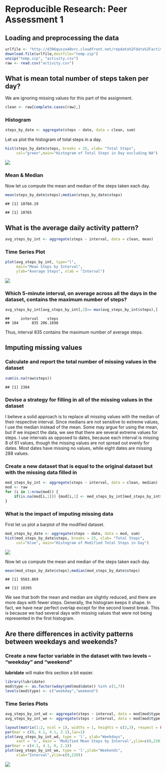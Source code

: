 # Reproducible Research: Peer Assessment 1
 
 
## Loading and preprocessing the data
 

```r
urlfile <- "http://d396qusza40orc.cloudfront.net/repdata%2Fdata%2Factivity.zip"
download.file(urlfile,destfile="temp.zip")
unzip("temp.zip", "activity.csv")
raw <- read.csv("activity.csv")
```


## What is mean total number of steps taken per day?


We are ignoring missing values for this part of the assignment.


```r
clean <- raw[complete.cases(raw),]
```
 

### Histogram


```r
steps_by_date <- aggregate(steps ~ date, data = clean, sum)
```

Let us plot the histogram of total steps in a day.


```r
hist(steps_by_date$steps, breaks = 25, xlab= "Total Steps",
     col="green",main="Histogram of Total Steps in Day excluding NA")
```

![](./PA1_template_files/figure-html/unnamed-chunk-4-1.png) 

### Mean & Median
Now let us compute the mean and median of the steps taken each day.

```r
mean(steps_by_date$steps);median(steps_by_date$steps)
```

```
## [1] 10766.19
```

```
## [1] 10765
```
## What is the average daily activity pattern?


```r
avg_steps_by_int <- aggregate(steps ~ interval, data = clean, mean)
```

### Time Series Plot


```r
plot(avg_steps_by_int, type="l",
     main="Mean Steps by Interval",
     ylab="Average Steps", xlab = "Interval")
```

![](./PA1_template_files/figure-html/unnamed-chunk-7-1.png) 

### Which 5-minute interval, on average across all the days in the dataset, contains the maximum number of steps?


```r
avg_steps_by_int[avg_steps_by_int[,2]== max(avg_steps_by_int$steps),]
```

```
##     interval    steps
## 104      835 206.1698
```

Thus, interval 835 contains the maximum number of average steps.


## Imputing missing values

### Calculate and report the total number of missing values in the dataset

```r
sum(is.na(raw$steps))
```

```
## [1] 2304
```


### Devise a strategy for filling in all of the missing values in the dataset

I believe a solid approach is to replace all missing values with the median of their respective interval. Since medians are not sensitive to extreme values, I use the median instead of the mean. Some may argue for using the mean, but if we inspect the data, we see that there are several extreme values for steps. I use intervals as opposed to dates, because each interval is missing 8 of 61 values, though the missing values are not spread out evenly for dates. Most dates have missing no values, while eight dates are missing 288 values.

### Create a new dataset that is equal to the original dataset but with the missing data filled in

```r
med_steps_by_int <- aggregate(steps ~ interval, data = clean, median)
mod <- raw
for (i in 1:nrow(mod)) {
    if(is.na(mod[i,1])) {mod[i,1] <- med_steps_by_int[med_steps_by_int$interval == mod[i,3],2]}
}
```

### What is the impact of imputing missing data

First let us plot a barplot of the modified dataset.


```r
mod_steps_by_date <- aggregate(steps ~ date, data = mod, sum)
hist(mod_steps_by_date$steps, breaks = 25, xlab= "Total Steps",
     col="blue", main="Histogram of Modified Total Steps in Day")
```

![](./PA1_template_files/figure-html/unnamed-chunk-11-1.png) 

Now let us compute the mean and median of the steps taken each day.

```r
mean(mod_steps_by_date$steps);median(mod_steps_by_date$steps)
```

```
## [1] 9503.869
```

```
## [1] 10395
```


We see that both the mean and median are slightly reduced, and there are more days with fewer steps. Generally, the histogram keeps it shape. In fact, we have near perfect overlap except for the second lowest break. This is because we had several days with missing values that were not being represented in the first histogram.


## Are there differences in activity patterns between weekdays and weekends?



### Create a new factor variable in the dataset with two levels – “weekday” and “weekend”

**lubridate** will make this section a bit easier.


```r
library(lubridate)
mod$type <- as.factor(wday(ymd(mod$date)) %in% c(1,7))
levels(mod$type) <- c("weekday","weekend")
```


### Time Series Plots

```r
avg_steps_by_int_wd <- aggregate(steps ~ interval, data = mod[mod$type %in% "weekday",], mean)
avg_steps_by_int_we <- aggregate(steps ~ interval, data = mod[mod$type %in% "weekend",], mean)

layout(matrix(1:2, ncol = 1), widths = 1, heights = c(3,3), respect = FALSE)
par(mar = c(0, 4.1, 4.1, 2.1),las=1)
plot(avg_steps_by_int_wd, type = 'l', ylab="Weekdays", 
     xaxt = 'n', main = 'Modified Mean Steps by Interval',ylim=c(0,220))
par(mar = c(4.1, 4.1, 0, 2.1))
plot(avg_steps_by_int_we, type = 'l',ylab="Weekends",
     xlab="Interval",ylim=c(0,220))
```

![](./PA1_template_files/figure-html/unnamed-chunk-14-1.png) 



